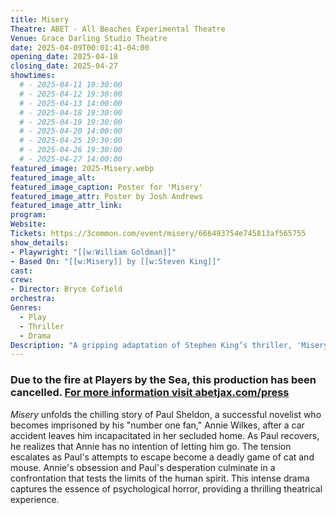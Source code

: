 ```yaml
---
title: Misery
Theatre: ABET - All Beaches Experimental Theatre
Venue: Grace Darling Studio Theatre
date: 2025-04-09T00:01:41-04:00
opening_date: 2025-04-18
closing_date: 2025-04-27
showtimes:
  # - 2025-04-11 19:30:00
  # - 2025-04-12 19:30:00
  # - 2025-04-13 14:00:00
  # - 2025-04-18 19:30:00
  # - 2025-04-19 19:30:00
  # - 2025-04-20 14:00:00
  # - 2025-04-25 19:30:00
  # - 2025-04-26 19:30:00
  # - 2025-04-27 14:00:00
featured_image: 2025-Misery.webp
featured_image_alt: 
featured_image_caption: Poster for 'Misery'
featured_image_attr: Poster by Josh Andrews
featured_image_attr_link: 
program:
Website: 
Tickets: https://3common.com/event/misery/666493754e745813af565755
show_details: 
- Playwright: "[[w:William Goldman]]"
- Based On: "[[w:Misery]] by [[w:Steven King]]"
cast:
crew:
- Director: Bryce Cofield
orchestra:
Genres:
  - Play
  - Thriller
  - Drama
Description: "A gripping adaptation of Stephen King’s thriller, 'Misery' follows the harrowing ordeal of a novelist held captive by his number one fan in a remote Colorado cabin."
---
```

### Due to the fire at Players by the Sea, this production has been cancelled. [For more information visit abetjax.com/press](https://www.abetjax.com/press)

*Misery* unfolds the chilling story of Paul Sheldon, a successful novelist who becomes imprisoned by his "number one fan," Annie Wilkes, after a car accident leaves him incapacitated in her secluded home. As Paul recovers, he realizes that Annie has no intention of letting him go. The tension escalates as Paul's attempts to escape become a deadly game of cat and mouse. Annie's obsession and Paul's desperation culminate in a confrontation that tests the limits of the human spirit. This intense drama captures the essence of psychological horror, providing a thrilling theatrical experience.